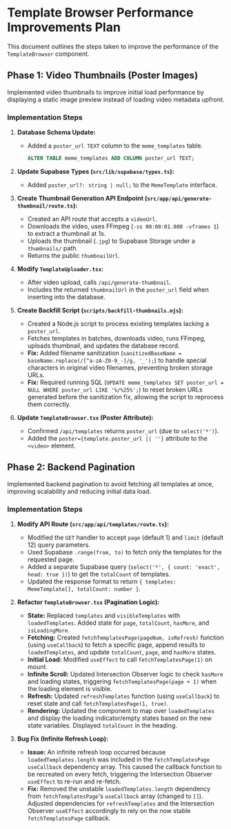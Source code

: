 # Template Browser Performance Improvements Plan

This document outlines the steps taken to improve the performance of the `TemplateBrowser` component.

## Phase 1: Video Thumbnails (Poster Images)

Implemented video thumbnails to improve initial load performance by displaying a static image preview instead of loading video metadata upfront.

### Implementation Steps

1.  **Database Schema Update:**
    *   Added a `poster_url TEXT` column to the `meme_templates` table.
        ```sql
        ALTER TABLE meme_templates ADD COLUMN poster_url TEXT;
        ```

2.  **Update Supabase Types (`src/lib/supabase/types.ts`):**
    *   Added `poster_url?: string | null;` to the `MemeTemplate` interface.

3.  **Create Thumbnail Generation API Endpoint (`src/app/api/generate-thumbnail/route.ts`):**
    *   Created an API route that accepts a `videoUrl`.
    *   Downloads the video, uses FFmpeg (`-ss 00:00:01.000 -vframes 1`) to extract a thumbnail at 1s.
    *   Uploads the thumbnail (`.jpg`) to Supabase Storage under a `thumbnails/` path.
    *   Returns the public `thumbnailUrl`.

4.  **Modify `TemplateUploader.tsx`:**
    *   After video upload, calls `/api/generate-thumbnail`.
    *   Includes the returned `thumbnailUrl` in the `poster_url` field when inserting into the database.

5.  **Create Backfill Script (`scripts/backfill-thumbnails.mjs`):**
    *   Created a Node.js script to process existing templates lacking a `poster_url`.
    *   Fetches templates in batches, downloads video, runs FFmpeg, uploads thumbnail, and updates the database record.
    *   **Fix:** Added filename sanitization (`sanitizedBaseName = baseName.replace(/[^a-zA-Z0-9_-]/g, '_');`) to handle special characters in original video filenames, preventing broken storage URLs.
    *   **Fix:** Required running SQL (`UPDATE meme_templates SET poster_url = NULL WHERE poster_url LIKE '%/%25%';`) to reset broken URLs generated before the sanitization fix, allowing the script to reprocess them correctly.

6.  **Update `TemplateBrowser.tsx` (Poster Attribute):**
    *   Confirmed `/api/templates` returns `poster_url` (due to `select('*')`).
    *   Added the `poster={template.poster_url || ''}` attribute to the `<video>` element.

## Phase 2: Backend Pagination

Implemented backend pagination to avoid fetching all templates at once, improving scalability and reducing initial data load.

### Implementation Steps

1.  **Modify API Route (`src/app/api/templates/route.ts`):**
    *   Modified the `GET` handler to accept `page` (default 1) and `limit` (default 12) query parameters.
    *   Used Supabase `.range(from, to)` to fetch only the templates for the requested page.
    *   Added a separate Supabase query (`select('*', { count: 'exact', head: true })`) to get the `totalCount` of templates.
    *   Updated the response format to return `{ templates: MemeTemplate[], totalCount: number }`.

2.  **Refactor `TemplateBrowser.tsx` (Pagination Logic):**
    *   **State:** Replaced `templates` and `visibleTemplates` with `loadedTemplates`. Added state for `page`, `totalCount`, `hasMore`, and `isLoadingMore`.
    *   **Fetching:** Created `fetchTemplatesPage(pageNum, isRefresh)` function (using `useCallback`) to fetch a specific page, append results to `loadedTemplates`, and update `totalCount`, `page`, and `hasMore` states.
    *   **Initial Load:** Modified `useEffect` to call `fetchTemplatesPage(1)` on mount.
    *   **Infinite Scroll:** Updated Intersection Observer logic to check `hasMore` and loading states, triggering `fetchTemplatesPage(page + 1)` when the loading element is visible.
    *   **Refresh:** Updated `refreshTemplates` function (using `useCallback`) to reset state and call `fetchTemplatesPage(1, true)`.
    *   **Rendering:** Updated the component to map over `loadedTemplates` and display the loading indicator/empty states based on the new state variables. Displayed `totalCount` in the heading.

3.  **Bug Fix (Infinite Refresh Loop):**
    *   **Issue:** An infinite refresh loop occurred because `loadedTemplates.length` was included in the `fetchTemplatesPage` `useCallback` dependency array. This caused the callback function to be recreated on every fetch, triggering the Intersection Observer `useEffect` to re-run and re-fetch.
    *   **Fix:** Removed the unstable `loadedTemplates.length` dependency from `fetchTemplatesPage`'s `useCallback` array (changed to `[]`). Adjusted dependencies for `refreshTemplates` and the Intersection Observer `useEffect` accordingly to rely on the now stable `fetchTemplatesPage` callback. 
